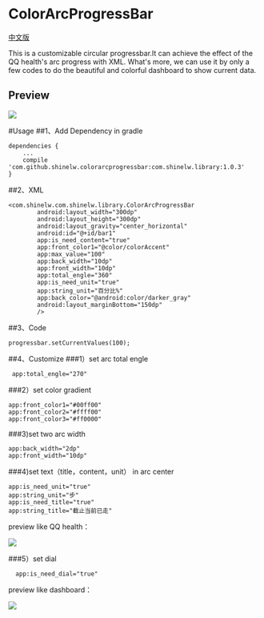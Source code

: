 # ColorArcProgressBar
[中文版](https://github.com/Shinelw/ColorArcProgressBar/blob/master/README_CHINESE.md)

This is a customizable circular progressbar.It can achieve the effect of the QQ health's arc progress with XML. What's more, we can use it by only a few codes to do the beautiful and colorful dashboard to show current data.

## Preview
 ![](https://raw.githubusercontent.com/Shinelw/ColorArcProgressBar/master/Demo.gif)

#Usage
##1、Add Dependency in gradle
```
dependencies {
    ...
    compile 'com.github.shinelw.colorarcprogressbar:com.shinelw.library:1.0.3'
}
```
##2、XML
```
<com.shinelw.com.shinelw.library.ColorArcProgressBar
        android:layout_width="300dp"
        android:layout_height="300dp"
        android:layout_gravity="center_horizontal"
        android:id="@+id/bar1"
        app:is_need_content="true"
        app:front_color1="@color/colorAccent"
        app:max_value="100"
        app:back_width="10dp"
        app:front_width="10dp"
        app:total_engle="360"
        app:is_need_unit="true"
        app:string_unit="百分比%"
        app:back_color="@android:color/darker_gray"
        android:layout_marginBottom="150dp"
        />
```
##3、Code
```
progressbar.setCurrentValues(100);
```

##4、Customize
###1）set arc total engle
```
 app:total_engle="270"
```
###2）set color gradient
```
app:front_color1="#00ff00"
app:front_color2="#ffff00"
app:front_color3="#ff0000"
```
###3)set two arc width
```
app:back_width="2dp"
app:front_width="10dp"
```
###4)set text（title，content，unit） in arc center
```
app:is_need_unit="true"
app:string_unit="步"
app:is_need_title="true"
app:string_title="截止当前已走"
```
preview like QQ health：

![](https://raw.githubusercontent.com/Shinelw/ColorArcProgressBar/master/demo_qq.gif)

###5）set dial
```
  app:is_need_dial="true"
```

preview like dashboard：

![](https://raw.githubusercontent.com/Shinelw/ColorArcProgressBar/master/demo_dashboard.gif)



